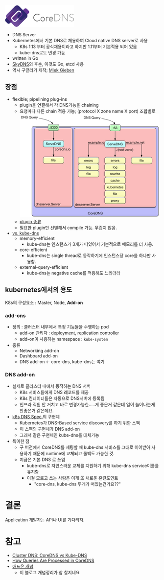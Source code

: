 ![](coredns-logo.png)
- DNS Server
- Kubernetes에서 기본 DNS로 채용하여 Cloud native DNS server로 사용
  - K8s 1.13 부터 공식채용이라고 하지만 1.11부터 기본적용 되어 있음
  - kube-dns로도 변경 가능
- written in Go
- [SkyDNS](https://github.com/skynetservices/skydns)의 후손, 이것도 Go, etcd 사용
- 역시 구글러가 제작; [Miek Gieben](https://miek.nl/tags/lego/)

## 장점
- flexible; pipelining plug-ins
  - plugin을 연결해서 각 DNS기능을 chaining
  - 요청마다 다른 chain 적용 가능; (protocol X zone name X port) 조합별로
  ![](coredns-query-processing.png)
  - [plugin 종류](https://coredns.io/plugins/)
  - 필요한 plugin만 선별해서 compile 가능. 무겁지 않음.
- [vs. kube-dns](https://coredns.io/2018/11/27/cluster-dns-coredns-vs-kube-dns/)
  - memory-efficient
    - kube-dns는 인스턴스가 3개가 떠있어서 기본적으로 메모리를 더 사용.
  - core-efficient
    - kube-dns는 single thread로 동작하기에 인스턴스당 core를 하나만 사용함.
  - external-query-efficient
    - kube-dns는 negative cache를 적용해도 느리더라

## kubernetes에서의 용도
K8s의 구성요소 : Master, Node, **Add-on**

### add-ons
- 정의 : 클러스터 내부에서 특정 기능들을 수행하는 pod
  - add-on 관리자 : deployment, replication controller
  - add-on이 사용하는 namespace : `kube-system`
- 종류
  - Networking add-on
  - Dashboard add-on
  - DNS add-on <- core-dns, kube-dns는 여기

### DNS add-on
- 실제로 클러스터 내에서 동작하는 DNS 서버
  - K8s 서비스들에게 DNS 레코드를 제공
  - K8s 컨테이너들은 자동으로 DNS서버에 등록됨
  - 인프라 직원 안 거치고 바로 변경가능한.....게 좋은거 같은데 일이 늘어나는게 안좋은거 같은데요.
- [k8s DNS Spec.](https://github.com/kubernetes/dns/blob/master/docs/specification.md)의 구현체
  - Kubernetes가 DNS-Based service discovery를 하기 위한 스펙
  - 이 스펙의 구현체가 DNS add-on
  - 그래서 같은 구현체인 kube-dns를 대체가능
- 특이한 점
  - 구 버전에서 CoreDNS를 세팅할 때 kube-dns 서비스를 그대로 이어받아 사용하기 때문에 runtime에 교체되고 롤백도 가능한 것.
  - 지금은 기본 DNS 로 쓰임
    - kube-dns로 자연스러운 교체를 지원하기 위해 kube-dns service이름를 유지함
    - 이걸 모르고 쓰는 사람은 이게 또 새로운 혼란포인트
	    - "core-dns, kube-dns 두개가 떠있는건가요??"


# 결론
Application 개발자는 API나 UI를 기다리자.

# 참고
- [Cluster DNS: CoreDNS vs Kube-DNS](https://coredns.io/2018/11/27/cluster-dns-coredns-vs-kube-dns/)
- [How Queries Are Processed in CoreDNS](https://coredns.io/2017/06/08/how-queries-are-processed-in-coredns/)
- [애드온 개념](https://arisu1000.tistory.com/27828)
  - 이 블로그 개념정리가 참 찰지네요
